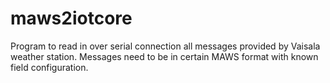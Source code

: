 # maws2iotcore

Program to read in over serial connection all messages provided by Vaisala weather station. Messages need to be in certain MAWS format with known field configuration.
